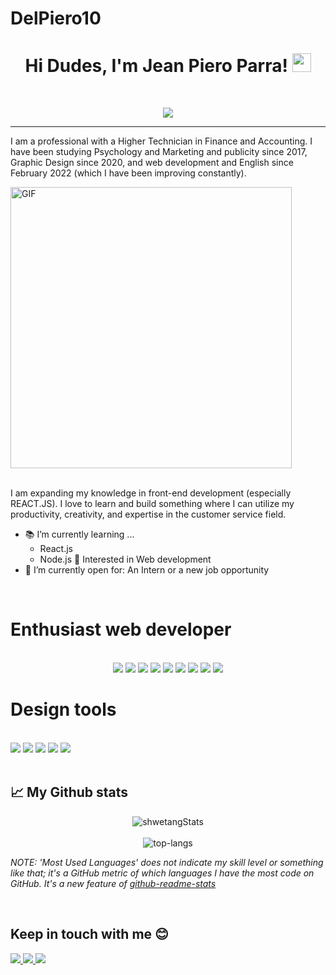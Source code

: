 # DelPiero10
<h1 align="center">
Hi Dudes, I'm Jean Piero Parra!
	<a href="https://github.com/DelPiero10" target="_self">
		<img src="https://media.giphy.com/media/hvRJCLFzcasrR4ia7z/giphy.gif" width="30">
	</a>
</h1>

<br/>
<p align="center">
	<a href="https://github.com/DelPiero10">
		<img src="https://readme-typing-svg.herokuapp.com?lines=Accountant;Web+Developer;Graphic+Designer;Anvanced+Excel%20|%20AI%20|%20Psychology%20Enthusiastic;Always%20learning%20new%20things&center=true&width=500&height=45">
	</a>
</p>

<hr>

I am a professional with a Higher Technician in Finance and Accounting. I have been studying Psychology and Marketing and publicity since 2017, Graphic Design since 2020, and web development and English since February 2022 (which I have been improving constantly). 
<br>
<div display="flex" text-aling="center" padding-left="40px" >
<img align="center" height="450rem"  alt="GIF" src="https://media2.giphy.com/media/v1.Y2lkPTc5MGI3NjExaHlrYXB4ZnZtZDNtdmJqbDRpcWJremFzNHRiYWp2OHl2aWc2eXFsZCZlcD12MV9pbnRlcm5hbF9naWZfYnlfaWQmY3Q9Zw/xoicctrOv5aGw6mCZi/giphy.gif" />
</div>
<br>

I am expanding my knowledge in front-end development (especially REACT.JS). I love to learn and build something where I can utilize my productivity, creativity, and expertise in the customer service field.
- 📚 I’m currently learning ...
  - React.js
  - Node.js
🚩 Interested in Web development
- 🧐 I’m currently open for: An Intern or a new job opportunity
<br>


# **Enthusiast web developer** 
<p display= "flex"; flex-wrap="wrap"; align="center" >
<br>
<img src="https://img.shields.io/badge/html5-%23E34F26.svg?style=for-the-badge&logo=html5&logoColor=white" /> <img src="https://img.shields.io/badge/css3-%231572B6.svg?style=for-the-badge&logo=css3&logoColor=white" /> <img src="https://img.shields.io/badge/css3-%231572B6.svg?style=for-the-badge&logo=css3&logoColor=white" /> <img src="https://img.shields.io/badge/javascript-%23323330.svg?style=for-the-badge&logo=javascript&logoColor=%23F7DF1E" /> <img src="https://img.shields.io/badge/React-20232A?style=for-the-badge&logo=react&logoColor=61DAFB"/> <img src="https://img.shields.io/badge/Node.js-43853D?style=for-the-badge&logo=node.js&logoColor=white" /> <img src="https://img.shields.io/badge/bootstrap-%238511FA.svg?style=for-the-badge&logo=bootstrap&logoColor=white" /> <img src="https://img.shields.io/badge/vite-%23646CFF.svg?style=for-the-badge&logo=vite&logoColor=white" /> <img src="https://img.shields.io/badge/Visual%20Studio%20Code-0078d7.svg?style=for-the-badge&logo=visual-studio-code&logoColor=white" />
<br>
</p>

# **Design tools** 
<br>
<img src="https://img.shields.io/badge/Adobe%20After%20Effects-9999FF.svg?style=for-the-badge&logo=Adobe%20After%20Effects&logoColor=white"/> <img src="https://img.shields.io/badge/adobe%20illustrator-%23FF9A00.svg?style=for-the-badge&logo=adobe%20illustrator&logoColor=white"/> <img src="https://img.shields.io/badge/Adobe%20Acrobat%20Reader-EC1C24.svg?style=for-the-badge&logo=Adobe%20Acrobat%20Reader&logoColor=white"/> <img src="https://img.shields.io/badge/adobe%20photoshop-%2331A8FF.svg?style=for-the-badge&logo=adobe%20photoshop&logoColor=white" /> <img src="https://img.shields.io/badge/Adobe%20Premiere%20Pro-9999FF.svg?style=for-the-badge&logo=Adobe%20Premiere%20Pro&logoColor=white" />
<br>

<br>

 ## 📈 My Github stats <br />
<p align="center">
  <img src="https://github-readme-stats.vercel.app/api?username=DelPiero10&theme=dark&show_icons=true" alt="shwetangStats" />  
  <br />
  <br />
  <img src="https://github-readme-stats.vercel.app/api/top-langs/?username=DelPiero10&layout=compact&theme=dark" alt="top-langs" />
</p>

*NOTE: 'Most Used Languages' does not indicate my skill level or something like that; it's a GitHub metric of which languages I have the most code on GitHub. It's a new feature of [github-readme-stats](https://github.com/anuraghazra/github-readme-stats)*

<br>

## Keep in touch with me 😊
<a href="https://mail.google.com/pjeanpiero777@gmail.com">
<img src="https://img.shields.io/badge/Gmail-D14836?style=for-the-badge&logo=gmail&logoColor=white" />
</a>
<a href="https://www.instagram.com/jpiero.bustamante/">
<img src="https://img.shields.io/badge/Instagram-E4405F?style=for-the-badge&logo=instagram&logoColor=white" />
</a>
<a href="https://www.linkedin.com/in/jean-piero-parra-bustamante/">
<img src="https://img.shields.io/badge/LinkedIn-0077B5?style=for-the-badge&logo=linkedin&logoColor=white" />
</a>


<br />
<br />





